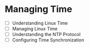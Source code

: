 # Managing Time

* [ ] Understanding Linux Time&#x20;
* [ ] Managing Linux Time&#x20;
* [ ] Understanding the NTP Protocol&#x20;
* [ ] Configuring Time Synchronization
